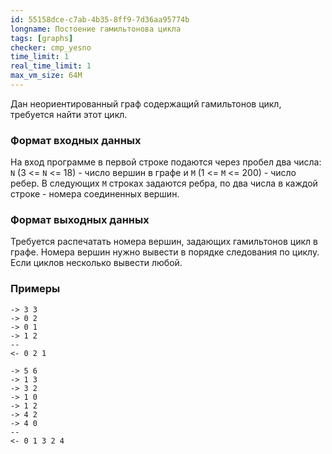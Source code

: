 ```yaml
---
id: 55158dce-c7ab-4b35-8ff9-7d36aa95774b
longname: Постоение гамильтонова цикла
tags: [graphs]
checker: cmp_yesno
time_limit: 1
real_time_limit: 1
max_vm_size: 64M
---
```



Дан неориентированный граф содержащий гамильтонов цикл, требуется найти этот цикл.

### Формат входных данных

На вход программе в первой строке подаются через пробел два числа: `N` (3 <= `N` <= 18) - число вершин в графе и `M` (1 <= `M` <= 200) - число ребер. В следующих `M` строках задаются ребра, по два числа в каждой строке - номера соединенных вершин.

### Формат выходных данных

Требуется распечатать номера вершин, задающих гамильтонов цикл в графе. Номера вершин нужно вывести в порядке следования по циклу. Если циклов несколько вывести любой.

### Примеры
```
-> 3 3
-> 0 2
-> 0 1
-> 1 2
--
<- 0 2 1
```

```
-> 5 6
-> 1 3
-> 3 2
-> 1 0
-> 1 2
-> 4 2
-> 4 0
--
<- 0 1 3 2 4
```
